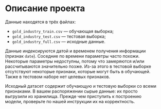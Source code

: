 # Описание проекта

Данные находятся в трёх файлах:
- `gold_industry_train.csv` — обучающая выборка;
- `gold_industry_test.csv` — тестовая выборка;
- `gold_industry_full.csv` — исходные данные.

Данные индексируются датой и временем получения информации (признак `date`). Соседние по времени параметры часто похожи. Некоторые параметры недоступны, потому что замеряются и/или рассчитываются значительно позже. Из-за этого в тестовой выборке отсутствуют некоторые признаки, которые могут быть в обучающей. Также в тестовом наборе нет целевых признаков.

Исходный датасет содержит обучающую и тестовую выборки со всеми признаками. В вашем распоряжении сырые данные: их просто выгрузили из хранилища. Прежде чем приступить к построению модели, проверьте по нашей инструкции их на корректность.
